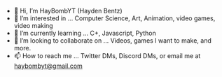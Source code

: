 - 👋 Hi, I’m HayBombYT (Hayden Bentz)
- 👀 I’m interested in ... Computer Science, Art, Animation, video games, video making
- 🌱 I’m currently learning ... C+, Javascript, Python
- 💞️ I’m looking to collaborate on ... Videos, games I want to make, and more.
- 📫 How to reach me ... Twitter DMs, Discord DMs, or email me at haybombyt@gmail.com

<!---
HayBombYT/HayBombYT is a ✨ special ✨ repository because its `README.md` (this file) appears on your GitHub profile.
You can click the Preview link to take a look at your changes.
--->
